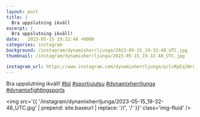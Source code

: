 ```yaml
---
layout: post
title: |
  Bra uppslutning ikväll
excerpt: |
  Bra uppslutning ikväll!    
date:   2023-05-15 19:32:48 +0000
categories: instagram
background: /instagram/dynamixherrljunga/2023-05-15_19-32-48_UTC.jpg
thumbnail: /instagram/dynamixherrljunga/2023-05-15_19-32-48_UTC.jpg

instagram_url: https://www.instagram.com/dynamixherrljunga/p/CsRpEq1Nr8e
---
```

Bra uppslutning ikväll! [#bjj](https://www.instagram.com/explore/tags/bjj/) [#sportjujutsu](https://www.instagram.com/explore/tags/sportjujutsu/) [#dynamixherrljunga](https://www.instagram.com/explore/tags/dynamixherrljunga/) [#dynamixfightingsports](https://www.instagram.com/explore/tags/dynamixfightingsports/)



<img src='{{ '/instagram/dynamixherrljunga/2023-05-15_19-32-48_UTC.jpg' | prepend: site.baseurl | replace: '//', '/' }}' class='img-fluid' />
